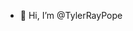 - 👋 Hi, I’m @TylerRayPope

<!---

- 👀 I’m interested in ...
- 🌱 I’m currently learning ...
- 💞️ I’m looking to collaborate on ...
- 📫 How to reach me ...

TylerRayPope/TylerRayPope is a ✨ special ✨ repository because its `README.md` (this file) appears on your GitHub profile.
You can click the Preview link to take a look at your changes.
--->
